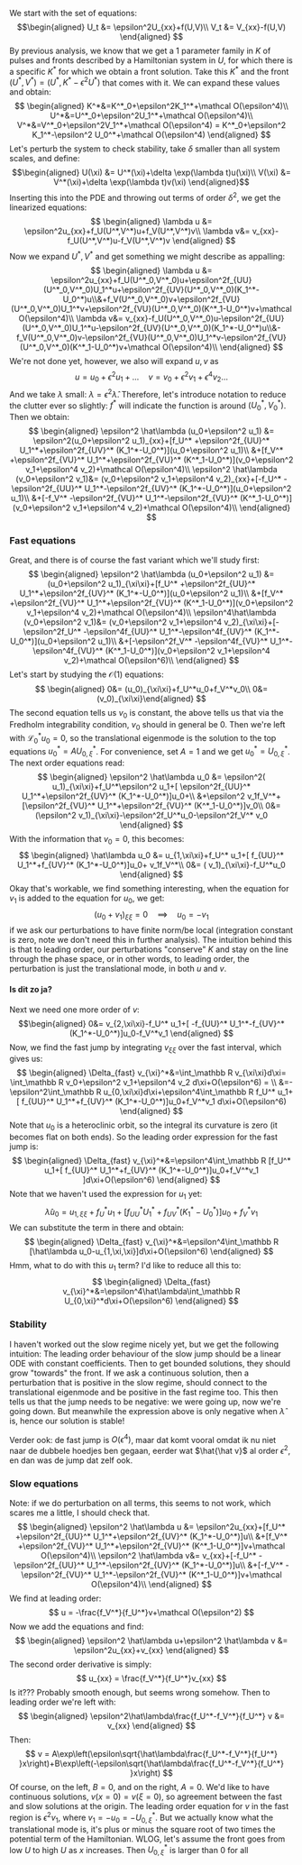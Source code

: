 We start with the set of equations:
$$\begin{aligned}
U_t &= \epsilon^2U_{xx}+f(U,V)\\
V_t &= V_{xx}-f(U,V)
\end{aligned}
$$
By previous analysis, we know that we get a 1 parameter family in $K$ of pulses and fronts described by a Hamiltonian system in $U$, for which there is a specific $K^*$ for which we obtain a front solution. Take this $K^*$ and the front $(U^*,V^*)=(U^*,K^*-\epsilon^2 U^*)$ that comes with it. We can expand these values and obtain:
$$
\begin{aligned}
K^*&=K^*_0+\epsilon^2K_1^*+\mathcal O(\epsilon^4)\\
U^*&=U^*_0+\epsilon^2U_1^*+\mathcal O(\epsilon^4)\\
V^*&=V^*_0+\epsilon^2V_1^*+\mathcal O(\epsilon^4) = K^*_0+\epsilon^2 K_1^*-\epsilon^2 U_0^*+\mathcal O(\epsilon^4)
\end{aligned}
$$
Let's perturb the system to check stability, take $\delta$ smaller than all system scales, and define:
$$\begin{aligned}
U(\xi) &= U^*(\xi)+\delta \exp(\lambda t)u(\xi)\\
V(\xi) &= V^*(\xi)+\delta \exp(\lambda t)v(\xi)
\end{aligned}$$
Inserting this into the PDE and throwing out terms of order $\delta^2$, we get the linearized equations:
$$
\begin{aligned}
\lambda u &= \epsilon^2u_{xx}+f_U(U^*,V^*)u+f_V(U^*,V^*)v\\
\lambda v&= v_{xx}-f_U(U^*,V^*)u-f_V(U^*,V^*)v
\end{aligned}
$$
Now we expand $U^*,V^*$ and get something we might describe as appalling:
$$
\begin{aligned}
\lambda u &= \epsilon^2u_{xx}+f_U(U^*_0,V^*_0)u+\epsilon^2f_{UU}(U^*_0,V^*_0)U_1^*u+\epsilon^2f_{UV}(U^*_0,V^*_0)(K_1^*-U_0^*)u\\&+f_V(U^*_0,V^*_0)v+\epsilon^2f_{VU}(U^*_0,V^*_0)U_1^*v+\epsilon^2f_{VU}(U^*_0,V^*_0)(K^*_1-U_0^*)v+\mathcal O(\epsilon^4)\\
\lambda v&= v_{xx}-f_U(U^*_0,V^*_0)u-\epsilon^2f_{UU}(U^*_0,V^*_0)U_1^*u-\epsilon^2f_{UV}(U^*_0,V^*_0)(K_1^*-U_0^*)u\\&-f_V(U^*_0,V^*_0)v-\epsilon^2f_{VU}(U^*_0,V^*_0)U_1^*v-\epsilon^2f_{VU}(U^*_0,V^*_0)(K^*_1-U_0^*)v+\mathcal O(\epsilon^4)\\
\end{aligned}
$$
We're not done yet, however, we also will expand $u,v$ as 
$$u=u_0+\epsilon^2 u_1+\dots\quad v=v_0+\epsilon^2 v_1+\epsilon^4 v_2\dots$$
And we take $\lambda$ small: $\lambda = \epsilon^2 \hat\lambda$. Therefore, let's introduce notation to reduce the clutter ever so slightly: $f^*$ will indicate the function is around $(U_0^*,V_0^*)$. Then we obtain:
$$
\begin{aligned}
\epsilon^2 \hat\lambda (u_0+\epsilon^2 u_1) &= \epsilon^2(u_0+\epsilon^2 u_1)_{xx}+[f_U^* +\epsilon^2f_{UU}^* U_1^*+\epsilon^2f_{UV}^* (K_1^*-U_0^*)](u_0+\epsilon^2 u_1)\\
&+[f_V^* +\epsilon^2f_{VU}^* U_1^*+\epsilon^2f_{VU}^* (K^*_1-U_0^*)](v_0+\epsilon^2 v_1+\epsilon^4 v_2)+\mathcal O(\epsilon^4)\\
\epsilon^2 \hat\lambda (v_0+\epsilon^2 v_1)&= (v_0+\epsilon^2 v_1+\epsilon^4 v_2)_{xx}+[-f_U^* -\epsilon^2f_{UU}^* U_1^*-\epsilon^2f_{UV}^* (K_1^*-U_0^*)](u_0+\epsilon^2 u_1)\\
&+[-f_V^* -\epsilon^2f_{VU}^* U_1^*-\epsilon^2f_{VU}^* (K^*_1-U_0^*)](v_0+\epsilon^2 v_1+\epsilon^4 v_2)+\mathcal O(\epsilon^4)\\
\end{aligned}
$$
### Fast equations
Great, and there is of course the fast variant which we'll study first:
$$
\begin{aligned}
\epsilon^2 \hat\lambda (u_0+\epsilon^2 u_1) &= (u_0+\epsilon^2 u_1)_{\xi\xi}+[f_U^* +\epsilon^2f_{UU}^* U_1^*+\epsilon^2f_{UV}^* (K_1^*-U_0^*)](u_0+\epsilon^2 u_1)\\
&+[f_V^* +\epsilon^2f_{VU}^* U_1^*+\epsilon^2f_{VU}^* (K^*_1-U_0^*)](v_0+\epsilon^2 v_1+\epsilon^4 v_2)+\mathcal O(\epsilon^4)\\
\epsilon^4\hat\lambda (v_0+\epsilon^2 v_1)&= (v_0+\epsilon^2 v_1+\epsilon^4 v_2)_{\xi\xi}+[-\epsilon^2f_U^* -\epsilon^4f_{UU}^* U_1^*-\epsilon^4f_{UV}^* (K_1^*-U_0^*)](u_0+\epsilon^2 u_1)\\
&+[-\epsilon^2f_V^* -\epsilon^4f_{VU}^* U_1^*-\epsilon^4f_{VU}^* (K^*_1-U_0^*)](v_0+\epsilon^2 v_1+\epsilon^4 v_2)+\mathcal O(\epsilon^6)\\
\end{aligned}
$$
Let's start by studying the $\mathcal O(1)$ equations:
$$
\begin{aligned}
0&= (u_0)_{\xi\xi}+f_U^*u_0+f_V^*v_0\\
0&= (v_0)_{\xi\xi}\end{aligned}
$$
The second equation tells us $v_0$ is constant, the above tells us that via the Fredholm integrability condition, $v_0$ should in general be $0$. Then we're left with $\mathcal L^*_0 u_0=0$, so the translational eigenmode is the solution to the top equations $u_0^*=AU_{0,\xi}^*$. For convenience, set $A=1$ and we get $u_0^*=U_{0,\xi}^*$. The next order equations read:
$$
\begin{aligned}
\epsilon^2 \hat\lambda u_0 &= \epsilon^2( u_1)_{\xi\xi}+f_U^*\epsilon^2 u_1+[ \epsilon^2f_{UU}^* U_1^*+\epsilon^2f_{UV}^* (K_1^*-U_0^*)]u_0+\\
&+\epsilon^2 v_1f_V^*+[\epsilon^2f_{VU}^* U_1^*+\epsilon^2f_{VU}^* (K^*_1-U_0^*)]v_0\\
0&= (\epsilon^2 v_1)_{\xi\xi}-\epsilon^2f_U^*u_0-\epsilon^2f_V^* v_0
\end{aligned}
$$
With the information that $v_0=0$, this becomes: 
$$
\begin{aligned}
 \hat\lambda u_0 &= u_{1,\xi\xi}+f_U^* u_1+[ f_{UU}^* U_1^*+f_{UV}^* (K_1^*-U_0^*)]u_0+ v_1f_V^*\\
0&= ( v_1)_{\xi\xi}-f_U^*u_0
\end{aligned}
$$
Okay that's workable, we find something interesting, when the equation for $v_1$ is added to the equation for $u_0$, we get:
$$
(u_0+v_1)_{\xi\xi}  =0\quad\implies \quad u_0=-v_1
$$
if we ask our perturbations to have finite norm/be local (integration constant is zero, note we don't need this in further analysis). The intuition behind this is that to leading order, our perturbations "conserve" $K$ and stay on the line through the phase space, or in other words, to leading order, the perturbation is just the translational mode, in both $u$ and $v$. 
#### Is dit zo ja? 
Next we need one more order of $v$:
$$\begin{aligned}
0&= v_{2,\xi\xi}-f_U^* u_1+[ -f_{UU}^* U_1^*-f_{UV}^* (K_1^*-U_0^*)]u_0-f_V^*v_1
\end{aligned}
$$
Now, we find the fast jump by integrating $v_{\xi\xi}$ over the fast interval, which gives us:
$$
\begin{aligned}
\Delta_{fast} v_{\xi}^*&=\int_\mathbb R v_{\xi\xi}d\xi= \int_\mathbb R v_0+\epsilon^2 v_1+\epsilon^4 v_2 d\xi+O(\epsilon^6) = \\
&=-\epsilon^2\int_\mathbb R u_{0,\xi\xi}d\xi+\epsilon^4\int_\mathbb R f_U^* u_1+[ f_{UU}^* U_1^*+f_{UV}^* (K_1^*-U_0^*)]u_0+f_V^*v_1 d\xi+O(\epsilon^6)
\end{aligned}
$$
Note that $u_{0}$ is a heteroclinic orbit, so the integral its curvature is zero (it becomes flat on both ends). So the leading order expression for the fast jump is:
$$
\begin{aligned}
\Delta_{fast} v_{\xi}^*&=\epsilon^4\int_\mathbb R [f_U^* u_1+[ f_{UU}^* U_1^*+f_{UV}^* (K_1^*-U_0^*)]u_0+f_V^*v_1 ]d\xi+O(\epsilon^6)
\end{aligned}
$$
Note that we haven't used the expression for $u_1$ yet:
$$
\hat\lambda u_0= u_{1,\xi\xi}+f_U^* u_1+[ f_{UU}^* U_1^*+f_{UV}^* (K_1^*-U_0^*)]u_0+ f_V^*v_1
$$
We can substitute the term in there and obtain:
$$
\begin{aligned}
\Delta_{fast} v_{\xi}^*&=\epsilon^4\int_\mathbb R [\hat\lambda u_0-u_{1,\xi,\xi}]d\xi+O(\epsilon^6)
\end{aligned}
$$
Hmm, what to do with this $u_1$ term? I'd like to reduce all this to:
$$
\begin{aligned}
\Delta_{fast} v_{\xi}^*&=\epsilon^4\hat\lambda\int_\mathbb R  U_{0,\xi}^*d\xi+O(\epsilon^6)
\end{aligned}
$$

### Stability
I haven't worked out the slow regime nicely yet, but we get the following intuition: The leading order behaviour of the slow jump should be a linear ODE with constant coefficients. Then to get bounded solutions, they should grow "towards" the front. If we ask a continuous solution, then a perturbation that is positive in the slow regime, should connect to the translational eigenmode and be positive in the fast regime too. This then tells us that the jump needs to be negative: we were going up, now we're going down. But meanwhile the expression above is only negative when $\hat\lambda$ is, hence our solution is stable!

Verder ook: de fast jump is $O(\epsilon^4)$, maar dat komt vooral omdat ik nu niet naar de dubbele hoedjes ben gegaan, eerder wat $\hat{\hat v}$ al order $\epsilon^2$, en dan was de jump dat zelf ook.



### Slow equations
Note: if we do perturbation on all terms, this seems to not work, which scares me a little, I should check that.
$$
\begin{aligned}
\epsilon^2 \hat\lambda u &= \epsilon^2u_{xx}+[f_U^* +\epsilon^2f_{UU}^* U_1^*+\epsilon^2f_{UV}^* (K_1^*-U_0^*)]u\\
&+[f_V^* +\epsilon^2f_{VU}^* U_1^*+\epsilon^2f_{VU}^* (K^*_1-U_0^*)]v+\mathcal O(\epsilon^4)\\
\epsilon^2 \hat\lambda v&= v_{xx}+[-f_U^* -\epsilon^2f_{UU}^* U_1^*-\epsilon^2f_{UV}^* (K_1^*-U_0^*)]u\\
&+[-f_V^* -\epsilon^2f_{VU}^* U_1^*-\epsilon^2f_{VU}^* (K^*_1-U_0^*)]v+\mathcal O(\epsilon^4)\\
\end{aligned}
$$
We find at leading order:
$$
u = -\frac{f_V^*}{f_U^*}v+\mathcal O(\epsilon^2)
$$
Now we add the equations and find:
$$
\begin{aligned}
\epsilon^2 \hat\lambda u+\epsilon^2 \hat\lambda v &= \epsilon^2u_{xx}+v_{xx}
\end{aligned}
$$
The second order derivative is simply:
$$
u_{xx} = \frac{f_V^*}{f_U^*}v_{xx}
$$
Is it??? Probably smooth enough, but seems wrong somehow.
Then to leading order we're left with:
$$
\begin{aligned}
\epsilon^2\hat\lambda\frac{f_U^*-f_V^*}{f_U^*}  v &= v_{xx}
\end{aligned}
$$
Then:
$$
v = A\exp\left(\epsilon\sqrt{\hat\lambda\frac{f_U^*-f_V^*}{f_U^*} }x\right)+B\exp\left(-\epsilon\sqrt{\hat\lambda\frac{f_U^*-f_V^*}{f_U^*} }x\right)
$$
Of course, on the left, $B=0$, and on the right, $A=0$. We'd like to have continuous solutions, $v(x=0)=v(\xi=0)$, so agreement between the fast and slow solutions at the origin. The leading order equation for $v$ in the fast region is $\epsilon^2 v_1$, where $v_1=-u_0=-U^*_{0,\xi}$. But we actually know what the translational mode is, it's plus or minus the square root of two times the potential term of the Hamiltonian. WLOG, let's assume the front goes from low $U$ to high $U$ as $x$ increases. Then $U_{0,\xi}^*$ is larger than $0$ for all 